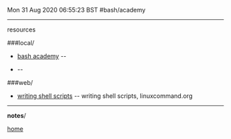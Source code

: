 Mon 31 Aug 2020 06:55:23 BST
#bash/academy

_____


resources

###local/

* [bash academy](https://guide.bash.academy/commands/) --  

* [](/home/pi/Documents/) -- 

###web/
* [writing shell scripts](http://www.linuxcommand.org/lc3_writing_shell_scripts.php#contents) -- writing shell scripts, linuxcommand.org

___

**notes**/








[home](/home/pi/Documents/bash-index.md) 

